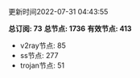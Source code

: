 更新时间2022-07-31 04:43:55

**总订阅: 73**
**总节点: 1736**
**有效节点: 413**
- v2ray节点: 85
- ss节点: 277
- trojan节点: 51
